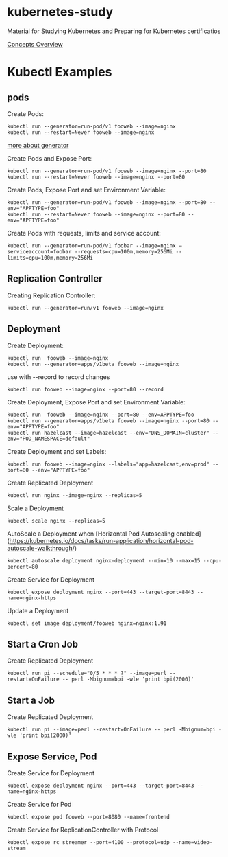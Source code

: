 # kubernetes-study
Material for Studying Kubernetes and Preparing for Kubernetes certificatios

[Concepts Overview](https://kubernetes.io/docs/user-journeys/users/application-developer/foundational/#section-2)

# Kubectl Examples

## pods

Create Pods:
``` 
kubectl run --generator=run-pod/v1 fooweb --image=nginx
kubectl run --restart=Never fooweb --image=nginx

```

[more about generator](https://kubernetes.io/docs/reference/kubectl/conventions/#generators)

Create Pods and Expose Port:
``` 
kubectl run --generator=run-pod/v1 fooweb --image=nginx --port=80
kubectl run --restart=Never fooweb --image=nginx --port=80

```

Create Pods, Expose Port and set Environment Variable:
``` 
kubectl run --generator=run-pod/v1 fooweb --image=nginx --port=80 --env="APPTYPE=foo"
kubectl run --restart=Never fooweb --image=nginx --port=80 --env="APPTYPE=foo"

```

Create Pods with requests, limits and service account:
``` 
kubectl run --generator=run-pod/v1 foobar --image=nginx — serviceaccount=foobar --requests=cpu=100m,memory=256Mi --limits=cpu=100m,memory=256Mi

```

## Replication Controller

Creating Replication Controller:
``` 
kubectl run --generator=run/v1 fooweb --image=nginx

```

## Deployment

Create Deployment:
``` 
kubectl run  fooweb --image=nginx
kubectl run --generator=apps/v1beta fooweb --image=nginx

```

use with --record to record changes

```
kubectl run fooweb --image=nginx --port=80 --record

```


Create Deployment, Expose Port and set Environment Variable:
``` 
kubectl run  fooweb --image=nginx --port=80 --env=APPTYPE=foo
kubectl run --generator=apps/v1beta fooweb --image=nginx --port=80 --env="APPTYPE=foo"
kubectl run hazelcast --image=hazelcast --env="DNS_DOMAIN=cluster" --env="POD_NAMESPACE=default"

```

Create Deployment and set Labels:
``` 
kubectl run fooweb --image=nginx --labels="app=hazelcast,env=prod" --port=80 --env="APPTYPE=foo"

```

Create Replicated Deployment
```
kubectl run nginx --image=nginx --replicas=5

```

Scale a Deployment
```
kubectl scale nginx --replicas=5

```


AutoScale a Deployment when [Horizontal Pod Autoscaling enabled] (https://kubernetes.io/docs/tasks/run-application/horizontal-pod-autoscale-walkthrough/)
```
kubectl autoscale deployment nginx-deployment --min=10 --max=15 --cpu-percent=80

```


Create Service for Deployment
```
kubectl expose deployment nginx --port=443 --target-port=8443 --name=nginx-https

```

Update a Deployment
```
kubectl set image deployment/fooweb nginx=nginx:1.91

```



## Start a Cron Job

Create Replicated Deployment
```
kubectl run pi --schedule="0/5 * * * ?" --image=perl --restart=OnFailure -- perl -Mbignum=bpi -wle 'print bpi(2000)'

```

## Start a Job

Create Replicated Deployment
```
kubectl run pi --image=perl --restart=OnFailure -- perl -Mbignum=bpi -wle 'print bpi(2000)'

```


## Expose Service, Pod

Create Service for Deployment
```
kubectl expose deployment nginx --port=443 --target-port=8443 --name=nginx-https

```

Create Service for Pod
```
kubectl expose pod fooweb --port=8080 --name=frontend

```

Create Service for ReplicationController with Protocol
```
kubectl expose rc streamer --port=4100 --protocol=udp --name=video-stream

```
